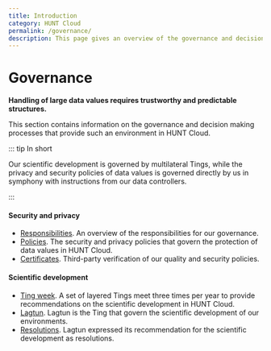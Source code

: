 ```yaml
---
title: Introduction
category: HUNT Cloud
permalink: /governance/
description: This page gives an overview of the governance and decision making processes in HUNT Cloud. 
---
```


# Governance

**Handling of large data values requires trustworthy and predictable structures.**

This section contains information on the governance and decision making processes that provide such an environment in HUNT Cloud.

::: tip In short

Our scientific development is governed by multilateral Tings, while the privacy and security policies of data values is governed directly by us in symphony with instructions from our data controllers.

:::

#### Security and privacy

- [Responsibilities](/responsibilities/). An overview of the responsibilities for our governance.
- [Policies](/policies/). The security and privacy policies that govern the protection of data values in HUNT Cloud.
- [Certificates](/certificates/). Third-party verification of our quality and security policies.

#### Scientific development

- [Ting week](/tingweek/). A set of layered Tings meet three times per year to provide recommendations on the scientific development in HUNT Cloud.
- [Lagtun](/tingweek/lagtun/). Lagtun is the Ting that govern the scientific development of our environments.
- [Resolutions](/tingweek/resolutions/). Lagtun expressed its recommendation for the scientific development as resolutions.


